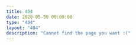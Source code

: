 ```yaml
---
title: 404
date: 2020-05-30 00:00:00
type: "404"
layout: "404"
description: "Cannot find the page you want :("
---
```

